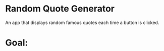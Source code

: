 # Random Quote Generator
 An app that displays random famous quotes each time a button is clicked.

 # Goal:
 
